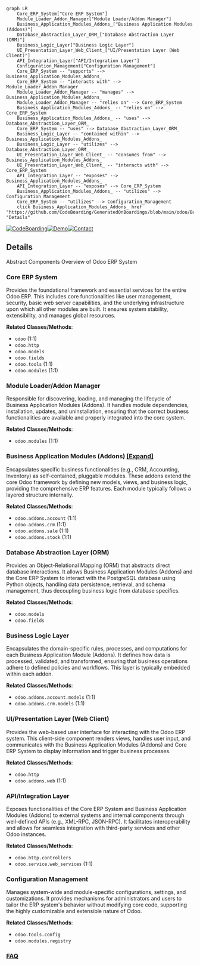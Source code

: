 ```mermaid
graph LR
    Core_ERP_System["Core ERP System"]
    Module_Loader_Addon_Manager["Module Loader/Addon Manager"]
    Business_Application_Modules_Addons_["Business Application Modules (Addons)"]
    Database_Abstraction_Layer_ORM_["Database Abstraction Layer (ORM)"]
    Business_Logic_Layer["Business Logic Layer"]
    UI_Presentation_Layer_Web_Client_["UI/Presentation Layer (Web Client)"]
    API_Integration_Layer["API/Integration Layer"]
    Configuration_Management["Configuration Management"]
    Core_ERP_System -- "supports" --> Business_Application_Modules_Addons_
    Core_ERP_System -- "interacts with" --> Module_Loader_Addon_Manager
    Module_Loader_Addon_Manager -- "manages" --> Business_Application_Modules_Addons_
    Module_Loader_Addon_Manager -- "relies on" --> Core_ERP_System
    Business_Application_Modules_Addons_ -- "relies on" --> Core_ERP_System
    Business_Application_Modules_Addons_ -- "uses" --> Database_Abstraction_Layer_ORM_
    Core_ERP_System -- "uses" --> Database_Abstraction_Layer_ORM_
    Business_Logic_Layer -- "contained within" --> Business_Application_Modules_Addons_
    Business_Logic_Layer -- "utilizes" --> Database_Abstraction_Layer_ORM_
    UI_Presentation_Layer_Web_Client_ -- "consumes from" --> Business_Application_Modules_Addons_
    UI_Presentation_Layer_Web_Client_ -- "interacts with" --> Core_ERP_System
    API_Integration_Layer -- "exposes" --> Business_Application_Modules_Addons_
    API_Integration_Layer -- "exposes" --> Core_ERP_System
    Business_Application_Modules_Addons_ -- "utilizes" --> Configuration_Management
    Core_ERP_System -- "utilizes" --> Configuration_Management
    click Business_Application_Modules_Addons_ href "https://github.com/CodeBoarding/GeneratedOnBoardings/blob/main/odoo/Business_Application_Modules_Addons_.md" "Details"
```

[![CodeBoarding](https://img.shields.io/badge/Generated%20by-CodeBoarding-9cf?style=flat-square)](https://github.com/CodeBoarding/GeneratedOnBoardings)[![Demo](https://img.shields.io/badge/Try%20our-Demo-blue?style=flat-square)](https://www.codeboarding.org/demo)[![Contact](https://img.shields.io/badge/Contact%20us%20-%20contact@codeboarding.org-lightgrey?style=flat-square)](mailto:contact@codeboarding.org)

## Details

Abstract Components Overview of Odoo ERP System

### Core ERP System
Provides the foundational framework and essential services for the entire Odoo ERP. This includes core functionalities like user management, security, basic web server capabilities, and the underlying infrastructure upon which all other modules are built. It ensures system stability, extensibility, and manages global resources.


**Related Classes/Methods**:

- `odoo` (1:1)
- `odoo.http`
- `odoo.models`
- `odoo.fields`
- `odoo.tools` (1:1)
- `odoo.modules` (1:1)


### Module Loader/Addon Manager
Responsible for discovering, loading, and managing the lifecycle of Business Application Modules (Addons). It handles module dependencies, installation, updates, and uninstallation, ensuring that the correct business functionalities are available and properly integrated into the core system.


**Related Classes/Methods**:

- `odoo.modules` (1:1)


### Business Application Modules (Addons) [[Expand]](./Business_Application_Modules_Addons_.md)
Encapsulates specific business functionalities (e.g., CRM, Accounting, Inventory) as self-contained, pluggable modules. These addons extend the core Odoo framework by defining new models, views, and business logic, providing the comprehensive ERP features. Each module typically follows a layered structure internally.


**Related Classes/Methods**:

- `odoo.addons.account` (1:1)
- `odoo.addons.crm` (1:1)
- `odoo.addons.sale` (1:1)
- `odoo.addons.stock` (1:1)


### Database Abstraction Layer (ORM)
Provides an Object-Relational Mapping (ORM) that abstracts direct database interactions. It allows Business Application Modules (Addons) and the Core ERP System to interact with the PostgreSQL database using Python objects, handling data persistence, retrieval, and schema management, thus decoupling business logic from database specifics.


**Related Classes/Methods**:

- `odoo.models`
- `odoo.fields`


### Business Logic Layer
Encapsulates the domain-specific rules, processes, and computations for each Business Application Module (Addons). It defines how data is processed, validated, and transformed, ensuring that business operations adhere to defined policies and workflows. This layer is typically embedded within each addon.


**Related Classes/Methods**:

- `odoo.addons.account.models` (1:1)
- `odoo.addons.crm.models` (1:1)


### UI/Presentation Layer (Web Client)
Provides the web-based user interface for interacting with the Odoo ERP system. This client-side component renders views, handles user input, and communicates with the Business Application Modules (Addons) and Core ERP System to display information and trigger business processes.


**Related Classes/Methods**:

- `odoo.http`
- `odoo.addons.web` (1:1)


### API/Integration Layer
Exposes functionalities of the Core ERP System and Business Application Modules (Addons) to external systems and internal components through well-defined APIs (e.g., XML-RPC, JSON-RPC). It facilitates interoperability and allows for seamless integration with third-party services and other Odoo instances.


**Related Classes/Methods**:

- `odoo.http.controllers`
- `odoo.service.web_services` (1:1)


### Configuration Management
Manages system-wide and module-specific configurations, settings, and customizations. It provides mechanisms for administrators and users to tailor the ERP system's behavior without modifying core code, supporting the highly customizable and extensible nature of Odoo.


**Related Classes/Methods**:

- `odoo.tools.config`
- `odoo.modules.registry`




### [FAQ](https://github.com/CodeBoarding/GeneratedOnBoardings/tree/main?tab=readme-ov-file#faq)